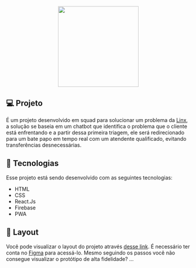 <h1 align="center">
  <img alt="" title="" src=".github/rocketq.png" width="220px" />
</h1>

## 💻 Projeto

É um projeto desenvolvido em squad para solucionar um problema da [Linx](https://www.linx.com.br/), a solução se baseia em um chatbot que identifica o problema que o cliente está enfrentando e a partir dessa primeira triagem, ele será redirecionado para um bate papo em tempo real com um atendente qualificado, evitando transferências desnecessárias.


## 🚀 Tecnologias

Esse projeto está sendo desenvolvido com as seguintes tecnologias:

- HTML
- CSS
- React.Js
- Firebase
- PWA

## 🔖 Layout

Você pode visualizar o layout do projeto através [desse link](https://www.figma.com/file/mDkIOyN4KCwz36k3QlVsX1/Linx---Prototipa%C3%A7%C3%A3o?node-id=0%3A1). É necessário ter conta no [Figma](https://figma.com) para acessá-lo.
Mesmo seguindo os passos você não consegue visualizar o protótipo de alta fidelidade? ...
